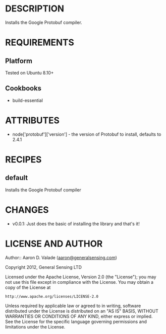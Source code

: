 # DESCRIPTION

Installs the Google Protobuf compiler.

# REQUIREMENTS

## Platform

Tested on Ubuntu 8.10+

## Cookbooks

* build-essential

# ATTRIBUTES

* node['protobuf']['version'] - the version of Protobuf to install,
  defaults to 2.4.1

# RECIPES

## default

Installs the Google Protobuf compiler

# CHANGES

* v0.0.1: Just does the basic of installing the library and that's it!

# LICENSE AND AUTHOR

Author:: Aaron D. Valade (<aaron@generalsensing.com>)

Copyright 2012, General Sensing LTD

Licensed under the Apache License, Version 2.0 (the "License");
you may not use this file except in compliance with the License.
You may obtain a copy of the License at

    http://www.apache.org/licenses/LICENSE-2.0

Unless required by applicable law or agreed to in writing, software
distributed under the License is distributed on an "AS IS" BASIS,
WITHOUT WARRANTIES OR CONDITIONS OF ANY KIND, either express or implied.
See the License for the specific language governing permissions and
limitations under the License.
